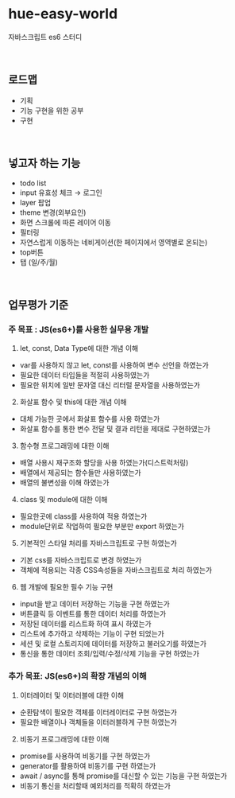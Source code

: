 # hue-easy-world
자바스크립트 es6 스터디

<br/>

## 로드맵
- 기획
- 기능 구현을 위한 공부
- 구현


<br/>

## 넣고자 하는 기능
- todo list
- input 유효성 체크 → 로그인
- layer 팝업
- theme 변경(외부요인)
- 화면 스크롤에 따른 레이어 이동
- 필터링
- 자연스럽게 이동하는 네비게이션(한 페이지에서 영역별로 온되는)
- top버튼
- 탭 (일/주/월)

<br/>

## 업무평가 기준

### 주 목표 : JS(es6+)를 사용한 실무용 개발
1. let, const, Data Type에 대한 개념 이해
  - var를 사용하지 않고 let, const를 사용하여 변수 선언을 하였는가
  - 필요한 데이터 타입들을 적절히 사용하였는가
  - 필요한 위치에 일반 문자열 대신 리터럴 문자열을 사용하였는가
2. 화살표 함수 및 this에 대한 개념 이해
  - 대체 가능한 곳에서 화살표 함수를 사용 하였는가
  - 화살표 함수를 통한 변수 전달 및 결과 리턴을 제대로 구현하였는가
3. 함수형 프로그래밍에 대한 이해
  - 배열 사용시 재구조화 할당을 사용 하였는가(디스트럭처링)
  - 배열에서 제공되는 함수들만 사용하였는가
  - 배열의 불변성을 이해 하였는가
4. class 및 module에 대한 이해
  - 필요한곳에 class를 사용하여 적용 하였는가
  - module단위로 작업하여 필요한 부분만 export 하였는가
5. 기본적인 스타일 처리를 자바스크립트로 구현 하였는가
  - 기본 css를 자바스크립트로 변경 하였는가
  - 객체에 적용되는 각종 CSS속성들을 자바스크립트로 처리 하였는가
6. 웹 개발에 필요한 필수 기능 구현
  - input을 받고 데이터 저장하는 기능을 구현 하였는가
  - 버튼클릭 등 이벤트를 통한 데이터 처리를 하였는가
  - 저장된 데이터를 리스트화 하여 표시 하였는가
  - 리스트에 추가하고 삭제하는 기능이 구현 되었는가
  - 세션 및 로컬 스토리지에 데이터를 저장하고 불러오기를 하였는가
  - 통신을 통한 데이터 조회/입력/수정/삭제 기능을 구현 하였는가

### 추가 목표: JS(es6+)의 확장 개념의 이해
1. 이터레이터 및 이터러블에 대한 이해
  - 순환탐색이 필요한 객체를 이터레이터로 구현 하였는가
  - 필요한 배열이나 객체들을 이터러블하게 구현 하였는가
2. 비동기 프로그래밍에 대한 이해
  - promise를 사용하여 비동기를 구현 하였는가
  - generator를 활용하여 비동기를 구현 하였는가
  - await / async를 통해 promise를 대신할 수 있는 기능을 구현 하였는가
  - 비동기 통신을 처리할때 예외처리를 적확히 하였는가
